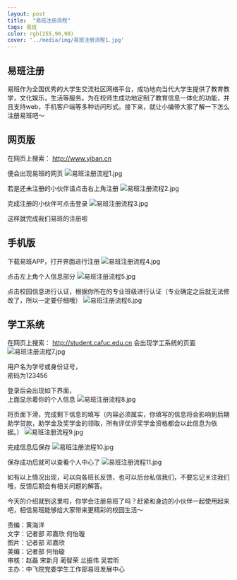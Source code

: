 ```yaml
---
layout: post
title:  "易班注册流程"
tags: 易班
color: rgb(255,90,90)
cover: '../media/img/易班注册流程1.jpg'
---
```


## 易班注册

易班作为全国优秀的大学生交流社区网络平台，成功地向当代大学生提供了教育教学，文化娱乐，生活等服务。为在校师生成功地定制了教育信息一体化的功能，并且支持web，手机客户端等多种访问形式。接下来，就让小编带大家了解一下怎么注册易班吧～

## 网页版
在网页上搜索：
<http://www.yiban.cn>

便会出现易班的网页
![易班注册流程1.jpg](../media/img/易班注册流程1.jpg)

若是还未注册的小伙伴请点击右上角注册
![易班注册流程2.jpg](../media/img/易班注册流程2.jpg)

完成注册的小伙伴可点击登录
![易班注册流程3.jpg](../media/img/易班注册流程3.jpg)

这样就完成我们易班的注册啦

## 手机版

下载易班APP，打开界面进行注册
![易班注册流程4.jpg](../media/img/易班注册流程4.jpg)

点击左上角个人信息部分
![易班注册流程5.jpg](../media/img/易班注册流程5.jpg)

点击校园信息进行认证，根据你所在的专业班级进行认证（专业确定之后就无法修改了，所以一定要仔细哦）
![易班注册流程6.jpg](../media/img/易班注册流程6.jpg)

## 学工系统

在网页上搜索：
<http://student.cafuc.edu.cn>
会出现学工系统的页面
![易班注册流程7.jpg](../media/img/易班注册流程7.jpg)

用户名为学号或身份证号，  
密码为123456

登录后会出现如下界面，  
上面显示着你的个人信息
![易班注册流程8.jpg](../media/img/易班注册流程8.jpg)

将页面下滑，完成剩下信息的填写（内容必须属实，你填写的信息将会影响到后期助学贷款，助学金及奖学金的领取，所有评优评奖学金资格都会以此信息为依据。）
![易班注册流程9.jpg](../media/img/易班注册流程9.jpg)

完成信息后保存
![易班注册流程10.jpg](../media/img/易班注册流程10.jpg)

保存成功后就可以查看个人中心了
![易班注册流程11.jpg](../media/img/易班注册流程11.jpg)

如有以上情况出现，可以向各班长反馈，也可以后台私信我们，不要忘记关注我们哦，反馈后期会有相关问题的解答。

今天的介绍就到这里啦，你学会注册易班了吗？赶紧和身边的小伙伴一起使用起来吧，相信易班能够给大家带来更精彩的校园生活～

责编：黄海洋  
文字：记者部 邓嘉欣 何怡璇  
图片：记者部 邓嘉欣  
美编：记者部 何怡璇  
审核：赵磊 宋新月 蔺智荣 兰振伟 吴若昕  
主办：中飞院党委学生工作部易班发展中心

